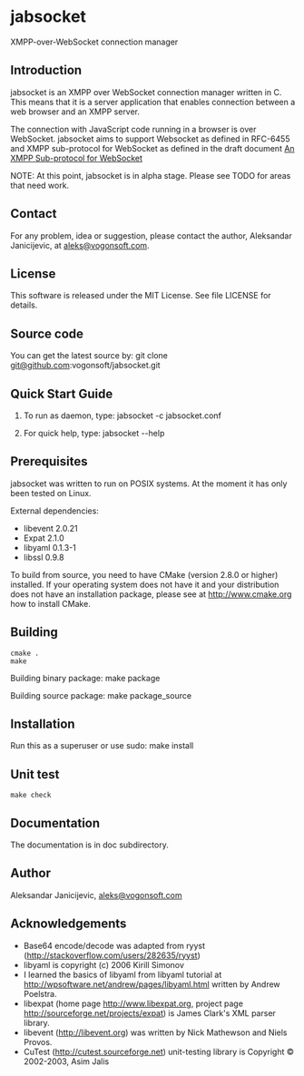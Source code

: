 jabsocket
=========

XMPP-over-WebSocket connection manager

Introduction
------------

jabsocket is an XMPP over WebSocket connection manager written in C. This means
that it is a server application that enables connection between a web
browser and an XMPP server.

The connection with JavaScript code running in a browser is over WebSocket.
jabsocket aims to support Websocket as defined in RFC-6455 and XMPP sub-protocol
for WebSocket as defined in the draft document
[An XMPP Sub-protocol for WebSocket](https://tools.ietf.org/html/draft-moffitt-xmpp-over-websocket-03)

NOTE: At this point, jabsocket is in alpha stage. Please see TODO for areas that
need work.

Contact
-------

For any problem, idea or suggestion, please contact the author, Aleksandar
Janicijevic, at aleks@vogonsoft.com.

License
-------

This software is released under the MIT License. See file LICENSE for
details.

Source code
-----------

You can get the latest source by:
	git clone git@github.com:vogonsoft/jabsocket.git

Quick Start Guide
-----------------

1. To run as daemon, type:
	jabsocket -c jabsocket.conf

2. For quick help, type:
	jabsocket --help

Prerequisites
-------------

jabsocket was written to run on POSIX systems. At the moment it has only been
tested on Linux.

External dependencies:
* libevent 2.0.21
* Expat 2.1.0
* libyaml 0.1.3-1
* libssl 0.9.8

To build from source, you need to have CMake (version 2.8.0 or higher)
installed. If your operating system does not have it and your distribution
does not have an installation package, please see at http://www.cmake.org
how to install CMake.

Building
--------

	cmake .
	make

Building binary package:
	make package

Building source package:
	make package_source

Installation
------------

Run this as a superuser or use sudo:
	make install

Unit test
---------

	make check

Documentation
-------------

The documentation is in doc subdirectory.

Author
------

Aleksandar Janicijevic, aleks@vogonsoft.com

Acknowledgements
----------------

* Base64 encode/decode was adapted from
  ryyst (http://stackoverflow.com/users/282635/ryyst)
* libyaml is copyright (c) 2006 Kirill Simonov
* I learned the basics of libyaml from libyaml tutorial at
  http://wpsoftware.net/andrew/pages/libyaml.html
  written by Andrew Poelstra.
* libexpat (home page http://www.libexpat.org, project page
  http://sourceforge.net/projects/expat) is James Clark's XML parser library.
* libevent (http://libevent.org) was written by Nick Mathewson and
  Niels Provos.
* CuTest (http://cutest.sourceforge.net) unit-testing library is
  Copyright © 2002-2003, Asim Jalis


